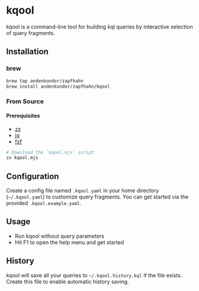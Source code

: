 # kqool

kqool is a command-line tool for building kql queries by interactive selection of query fragments.

## Installation

### brew

```bash
brew tap andenkondor/zapfhahn
brew install andenkondor/zapfhahn/kqool
```

### From Source

#### Prerequisites

- [zx](https://github.com/google/zx)
- [jq](https://github.com/jqlang/jq)
- [fzf](https://github.com/junegunn/fzf)

```sh
# Download the `kqool.mjs` script
zx kqool.mjs
```

## Configuration

Create a config file named `.kqool.yaml` in your home directory (`~/.kqool.yaml`) to customize query fragments.
You can get started via the provided `.kqool.example.yaml`.

## Usage

- Run kqool without query parameters
- Hit F1 to open the help menu and get started

## History

kqool will save all your queries to `~/.kqool.history.kql` if the file exists. Create this file to enable automatic
history saving.
